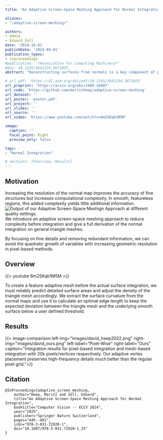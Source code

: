 ```yaml
---
title: "An Adaptive Screen-Space Meshing Approach for Normal Integration"

aliases:
- "/adaptive-screen-meshing/"

authors:
- admin
- Eduard Zell
date: '2024-10-01'
publishDate: '2024-09-01'
publication_types:
- inproceedings
#publication: '*Association for Computing Machinery*'
#doi: 10.1145/3641234.3671025
abstract: "Reconstructing surfaces from normals is a key component of photometric stereo. This work introduces an adaptive surface triangulation in the image domain and afterwards performs the normal integration on a triangle mesh. Our key insight is that surface curvature can be computed from normals. Based on the curvature, we identify flat areas and aggregate pixels into triangles. Compared to pixel grids, our triangle meshes adapt locally to surface details and yield much sparser representations. We derive a mesh-based formulation of the normal integration problem. Here, the sparser representations yield major runtime benefits."

# url_pdf: 'https://dl.acm.org/doi/pdf/10.1145/3641234.3671025'
url_preprint: 'https://arxiv.org/abs/2409.16907'
url_code: 'https://github.com/moritzheep/adaptive-screen-meshing'
url_dataset: ''
url_poster: 'poster.pdf'
url_project: ''
url_slides: ''
url_source: ''
url_video: 'https://www.youtube.com/watch?v=6m2SKqb1M5M'

image:
  caption: ''
  focal_point: Right
  preview_only: false

tags:
- "Normal Integration"

# sections: [Overview, Results]
---
```


## Motivation
Increasing the resolution of the normal map improves the accuracy of fine structures but increases computational complexity. In smooth, featureless regions, this added complexity yields little additional information. 
![Output of our Adaptive Screen-Space Meshign Approach at different quality settings.](overview.svg "Our screen-space remeshing pipeline decimates smooth, featureless areas efficiently before the normal integration while preserving high-frequency details. Depicted results illustrate high, mid and low-resolution triangulations.")
We introduce an adaptive screen-space meshing approach to reduce complexity before integration and give a full derivation of the normal integration on general triangle meshes.

By focusing on fine details and removing redundant information, we can avoid the quadratic growth of variables with increasing geometric resolution in pixel-based methods. 

## Overview
{{< youtube 6m2SKqb1M5M >}}

To create a feature-adaptive mesh before the actual surface integration, we must reliably predict detailed surface areas and adjust the density of the triangle mesh accordingly. We extract the surface curvature from the normal maps and use it to calculate an optimal edge length to keep the expected deviation between the triangle mesh and the underlying smooth surface below a user defined threshold.

## Results

{{< image-comparison left-img="images/david_heep2022.png" right-img="images/david_ours.png" left-label="Pixel-Wise" right-label="Ours" caption="Integration results for pixel-based integration and mesh-based integration with 20k pixels/vertices respectively. Our adaptive vertex placement preserves high-frequency details much better than the regular pixel grid.">}}

## Citation
```
@InProceedings{adaptive_screen_meshing,
    author="Heep, Moritz and Zell, Eduard",
    title="An Adaptive Screen-Space Meshing Approach for Normal Integration",
    booktitle="Computer Vision -- ECCV 2024",
    year="2025",
    publisher="Springer Nature Switzerland",
    pages="445--461",
    isbn="978-3-031-72920-1",
    doi="10.1007/978-3-031-72920-1_25"
}
```
